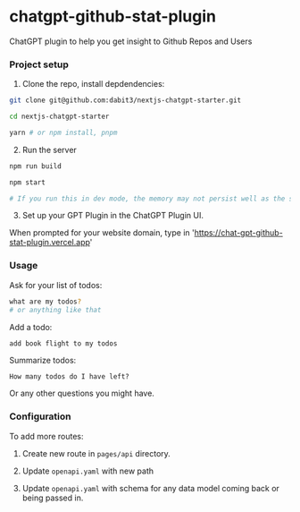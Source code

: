 # chatgpt-github-stat-plugin
ChatGPT plugin to help you get insight to Github Repos and Users

### Project setup

1. Clone the repo, install depdendencies:

```sh
git clone git@github.com:dabit3/nextjs-chatgpt-starter.git

cd nextjs-chatgpt-starter

yarn # or npm install, pnpm
```

2. Run the server

```sh
npm run build

npm start

# If you run this in dev mode, the memory may not persist well as the server will randomly restart sometimes
```

3. Set up your GPT Plugin in the ChatGPT Plugin UI.

When prompted for your website domain, type in 'https://chat-gpt-github-stat-plugin.vercel.app'

### Usage

Ask for your list of todos:

```sh
what are my todos?
# or anything like that
```

Add a todo:

```sh
add book flight to my todos
```

Summarize todos:

```
How many todos do I have left?
```

Or any other questions you might have.

### Configuration

To add more routes:

1. Create new route in `pages/api` directory.

2. Update `openapi.yaml` with new path

3. Update `openapi.yaml` with schema for any data model coming back or being passed in.
